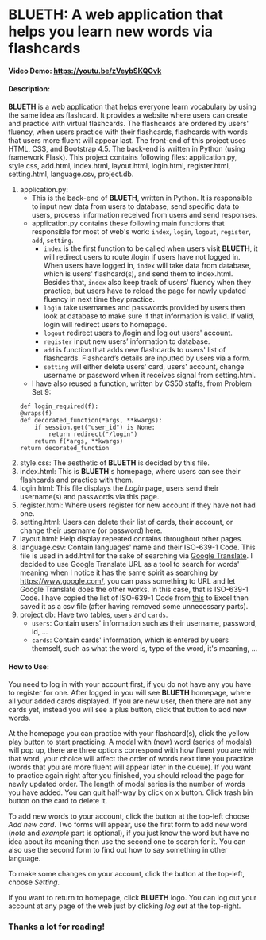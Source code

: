 # BLUETH: A web application that helps you learn new words via flashcards
#### Video Demo:  https://youtu.be/zVeybSKQGvk
#### Description:
**BLUETH** is a web application that helps everyone learn vocabulary by using the same idea as flashcard. It provides a website where users can create and practice with virtual flashcards. The flashcards are ordered by users' fluency, when users practice with their flashcards, flashcards with words that users more fluent will appear last.
The front-end of this project uses HTML, CSS, and Bootstrap 4.5. The back-end is written in Python (using framework Flask).
This project contains following files: application.py, style.css, add.html, index.html, layout.html, login.html, register.html, setting.html, language.csv, project.db.
1. application.py:
    - This is the back-end of **BLUETH**, written in Python. It is responsible to input new data from users to database, send specific data to users, process information received from users and send responses.
    - application.py contains these following main functions that responsible for most of web's work: `index`, `login`, `logout`, `register`, `add`, `setting`.
        - `index` is the first function to be called when users visit **BLUETH**, it will redirect users to route /login if users have not logged in. When users have logged in, `index` will take data from database, which is users' flashcard(s), and send them to index.html. Besides that, `index` also keep track of users' fluency when they practice, but users have to reload the page for newly updated fluency in next time they practice.
        - `login` take usernames and passwords provided by users then look at database to make sure if that information is valid. If valid, login will redirect users to homepage.
        - `logout` redirect users to /login and log out users' account.
        - `register` input new users’ information to database.
        - `add` is function that adds new flashcards to users' list of flashcards. Flashcard’s details are inputted by users via a form.
        - `setting` will either delete users' card, users' account, change username or password when it receives signal from setting.html.
    - I have also reused a function, written by CS50 staffs, from Problem Set 9:
    ```
    def login_required(f):
    @wraps(f)
    def decorated_function(*args, **kwargs):
        if session.get("user_id") is None:
            return redirect("/login")
        return f(*args, **kwargs)
    return decorated_function
    ```
2. style.css: The aesthetic of **BLUETH** is decided by this file.
3. index.html: This is **BLUETH**'s homepage, where users can see their flashcards and practice with them.
4. login.html: This file displays the *Login* page, users send their username(s) and passwords via this page.
5. register.html: Where users register for new account if they have not had one.
6. setting.html: Users can delete their list of cards, their account, or change their username (or password) here.
7. layout.html: Help display repeated contains throughout other pages.
8. language.csv: Contain languages' name and their ISO-639-1 Code. This file is used in add.html for the sake of searching via [Google Translate](https://translate.google.com/). I decided to use Google Translate URL as a tool to search for words' meaning when I notice it has the same spirit as searching by https://www.google.com/, you can pass something to URL and let Google Translate does the other works. In this case, that is ISO-639-1 Code. I have copied the list of ISO-639-1 Code from [this](https://cloud.google.com/translate/docs/languages) to Excel then saved it as a csv file (after having removed some unnecessary parts).
9. project.db: Have two tables, `users` and `cards`.
    - `users`: Contain users' information such as their username, password, id, ...
    - `cards`: Contain cards' information, which is entered by users themself, such as what the word is, type of the word, it's meaning, ...
#### How to Use:
You need to log in with your account first, if you do not have any you have to register for one. After logged in you will see **BLUETH** homepage, where all your added cards displayed. If you are new user, then there are not any cards yet, instead you will see a plus button, click that button to add new words.
    
At the homepage you can practice with your flashcard(s), click the yellow play button to start practicing. A modal with (new) word (series of modals) will pop up, there are three options correspond with how fluent you are with that word, your choice will affect the order of words next time you practice (words that you are more fluent will appear later in the queue). If you want to practice again right after you finished, you should reload the page for newly updated order. The length of modal series is the number of words you have added. You can quit half-way by click on x button. Click trash bin button on the card to delete it.
    
To add new words to your account, click the button at the top-left choose *Add new card*. Two forms will appear, use the first form to add new word (*note* and *example* part is optional), if you just know the word but have no idea about its meaning then use the second one to search for it. You can also use the second form to find out how to say something in other language.
    
To make some changes on your account, click the button at the top-left, choose *Setting*. 
    
If you want to return to homepage, click **BLUETH** logo.
You can log out your account at any page of the web just by clicking *log out* at the top-right.
### Thanks a lot for reading!

